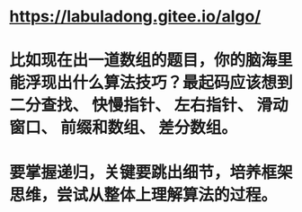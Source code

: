 # https://labuladong.gitee.io/algo/
# 比如现在出一道数组的题目，你的脑海里能浮现出什么算法技巧？最起码应该想到 二分查找、 快慢指针、 左右指针、 滑动窗口、 前缀和数组、 差分数组。
# 要掌握递归，关键要跳出细节，培养框架思维，尝试从整体上理解算法的过程。